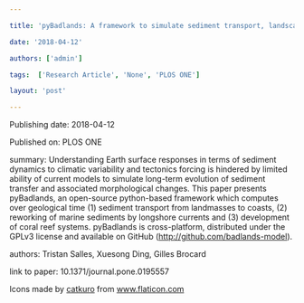 ---
title: 'pyBadlands: A framework to simulate sediment transport, landscape dynamics and basin stratigraphic evolution through space and time'
date: '2018-04-12'
authors: ['admin']
tags:  ['Research Article', 'None', 'PLOS ONE']
layout: 'post'
---
Publishing date: 2018-04-12

Published on: PLOS ONE

summary: Understanding Earth surface responses in terms of sediment dynamics to climatic variability and tectonics forcing is hindered by limited ability of current models to simulate long-term evolution of sediment transfer and associated morphological changes. This paper presents pyBadlands, an open-source python-based framework which computes over geological time (1) sediment transport from landmasses to coasts, (2) reworking of marine sediments by longshore currents and (3) development of coral reef systems. pyBadlands is cross-platform, distributed under the GPLv3 license and available on GitHub (http://github.com/badlands-model).

authors: Tristan Salles, Xuesong Ding, Gilles Brocard

link to paper: 10.1371/journal.pone.0195557

Icons made by <a href="https://www.flaticon.com/free-icon/bookshelves_3576884" title="catkuro">catkuro</a> from <a href="https://www.flaticon.com/" title="Flaticon"> www.flaticon.com</a>